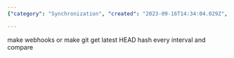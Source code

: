 ```yaml
---
{"category": "Synchronization", "created": "2023-09-16T14:34:04.029Z", "date": "2023-09-16 14:34:04", "description": "This article explores the challenges of syncing notes across multiple platforms and devices. It proposes using webhooks or comparing Git's latest HEAD hash at regular intervals as potential solutions for achieving efficient synchronization.", "modified": "2023-09-16T14:35:30.623Z", "tags": ["sync", "notes", "platforms", "devices", "webhooks", "Git", "synchronization"], "title": "Sync Notes Between Multiple Platforms/Devices"}

---
```


make webhooks or make git get latest HEAD hash every interval and compare
